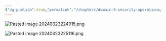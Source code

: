 ```yaml
---
{"dg-publish":true,"permalink":"/chapters/domain-5-security-operations/domain-5-security-operations/5-1-data-handling/","noteIcon":""}
---
```



![Pasted image 20240323224915.png](/img/user/Pasted%20image%2020240323224915.png)

![Pasted image 20240323225116.png](/img/user/Pasted%20image%2020240323225116.png)